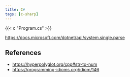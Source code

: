 ```yaml
---
title: C#
tags: [c-sharp]
---
```


{{< c "Program.cs" >}}

<https://docs.microsoft.com/dotnet/api/system.single.parse>

## References

- <https://hyperpolyglot.org/cpp#str-to-num>
- <https://programming-idioms.org/idiom/146>
